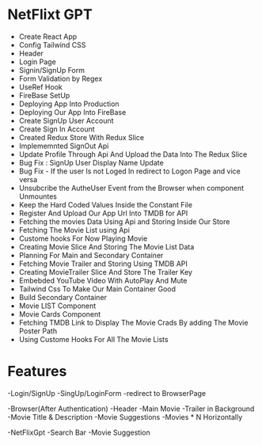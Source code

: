 


# NetFlixt GPT
  - Create React App
  - Config Tailwind CSS
  - Header
  - Login Page
  - Signin/SignUp Form
  - Form Validation by Regex
  - UseRef Hook
  - FireBase SetUp
  - Deploying App Into Production
  - Deploying Our App Into FireBase
  - Create SignUp User Account
  - Create Sign In Account 
  - Created Redux  Store With Redux Slice
  - Implememnted SignOut Api
  - Update Profile Through Api And Upload the Data Into The Redux Slice
  - Bug Fix : SignUp User Display Name Update 
  - Bug Fix - If the user Is not Loged In redirect to Logon Page and vice versa
  - Unsubcribe the AutheUser Event from the Browser when component Unmountes 
  - Keep the Hard Coded Values Inside the Constant File 
  - Register And Upload Our App Url Into TMDB for API
  - Fetching the movies Data Using Api and Storing Inside Our Store 
  - Fetching The Movie List using Api 
  - Custome hooks For Now Playing Movie 
  - Creating Movie Slice And Storing The Movie List Data 
  - Planning For Main and Secondary Container 
  - Fetching Movie Trailer and Storing Using TMDB API
  - Creating MovieTrailer Slice And Store The Trailer Key 
  - Embebded YouTube Video With AutoPlay And Mute 
  - Tailwind Css To Make Our Main Container Good 
  - Build Secondary Container  
  - Movie LIST Component 
  - Movie Cards Component 
  - Fetching TMDB Link to Display The  Movie Crads By adding The Movie Poster Path
  - Using Custome Hooks For All The Movie Lists 
  





 # Features
 -Login/SignUp
     -SingUp/LoginForm
     -redirect to BrowserPage

-Browser(After Authentication)
  -Header
  -Main Movie 
     -Trailer in Background
     -Movie Title & Description
  -Movie Suggestions
    -Movies * N Horizontally



-NetFlixGpt
    -Search Bar
    -Movie Suggestion
